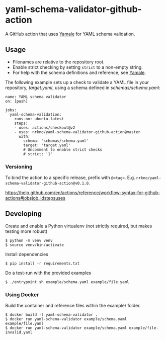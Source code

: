 # yaml-schema-validator-github-action

A GitHub action that uses [Yamale][] for YAML schema validation.

## Usage

- Filenames are relative to the repository root.
- Enable strict checking by setting `strict` to a non-empty string.
- For help with the schema definitions and reference, see [Yamale][].

The following example sets up a check to validate a YAML file in your
repository, *target.yaml*, using a schema defined in *schemas/schema.yaml*:

```
name: YAML schema validator
on: [push]

jobs:
  yaml-schema-validation:
    runs-on: ubuntu-latest
    steps:
    - uses: actions/checkout@v2
    - uses: nrkno/yaml-schema-validator-github-action@master
      with:
        schema: 'schemas/schema.yaml'
        target: 'target.yaml'
        # Uncomment to enable strict checks
        # strict: '1'
```

### Versioning

To bind the action to a specific release, prefix with `@<tag>`.
E.g. `nrkno/yaml-schema-validator-github-action@v0.1.0`.

https://help.github.com/en/actions/reference/workflow-syntax-for-github-actions#jobsjob_idstepsuses

## Developing

Create and enable a Python virtualenv (not strictly required, but makes testing
more robust)

```
$ python -m venv venv
$ source venv/bin/activate
```

Install dependencies

```
$ pip install -r requirements.txt
```

Do a test-run with the provided examples

```
$ ./entrypoint.sh example/schema.yaml example/file.yaml
```

### Using Docker

Build the container and reference files within the example/ folder.

```
$ docker build -t yaml-schema-validator .
$ docker run yaml-schema-validator example/schema.yaml example/file.yaml
$ docker run yaml-schema-validator example/schema.yaml example/file-invalid.yaml
```


[Yamale]: https://github.com/23andMe/Yamale
